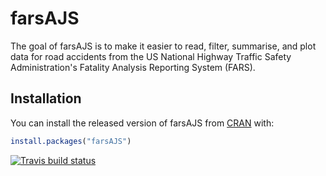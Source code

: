 # farsAJS

The goal of farsAJS is to make it easier to read, filter, summarise, and plot data 
  for road accidents from the US National Highway Traffic Safety Administration's 
  Fatality Analysis Reporting System (FARS).

## Installation

You can install the released version of farsAJS from [CRAN](https://CRAN.R-project.org) with:

``` r
install.packages("farsAJS")
```


[![Travis build status](https://travis-ci.org/ajsarradin/farsAJS.svg?branch=master)](https://travis-ci.org/ajsarradin/farsAJS)
